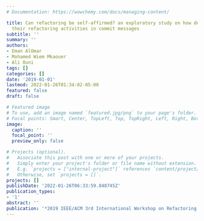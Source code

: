 ```yaml
---
# Documentation: https://wowchemy.com/docs/managing-content/

title: Can refactoring be self-affirmed? an exploratory study on how developers document
  their refactoring activities in commit messages
subtitle: ''
summary: ''
authors:
- Eman AlOmar
- Mohamed Wiem Mkaouer
- Ali Ouni
tags: []
categories: []
date: '2019-01-01'
lastmod: 2022-01-26T01:34:02-05:00
featured: false
draft: false

# Featured image
# To use, add an image named `featured.jpg/png` to your page's folder.
# Focal points: Smart, Center, TopLeft, Top, TopRight, Left, Right, BottomLeft, Bottom, BottomRight.
image:
  caption: ''
  focal_point: ''
  preview_only: false

# Projects (optional).
#   Associate this post with one or more of your projects.
#   Simply enter your project's folder or file name without extension.
#   E.g. `projects = ["internal-project"]` references `content/project/deep-learning/index.md`.
#   Otherwise, set `projects = []`.
projects: []
publishDate: '2022-01-26T06:33:59.848745Z'
publication_types:
- '1'
abstract: ''
publication: '*2019 IEEE/ACM 3rd International Workshop on Refactoring (IWoR)*'
---
```

